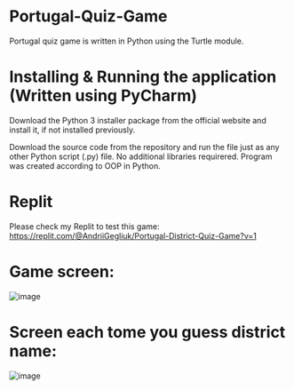 # Portugal-Quiz-Game
Portugal quiz game  is written in Python using the Turtle module.

# Installing & Running the application (Written using PyCharm)

Download the Python 3 installer package from the official website and install it, if not installed previously.

Download the source code from the repository and run the file just as any other Python script (.py) file. No additional libraries requirered. Program was created according to OOP in Python.

# Replit

Please check my Replit to test this game: https://replit.com/@AndriiGegliuk/Portugal-District-Quiz-Game?v=1

# Game screen:

![image](https://user-images.githubusercontent.com/120349975/207785048-8d6299ce-fdc5-404d-8482-af2ef0b26005.png)


# Screen each tome you guess district name: 

![image](https://user-images.githubusercontent.com/120349975/207785278-911c6330-4739-41cf-8f5f-2fad87df8f85.png)
